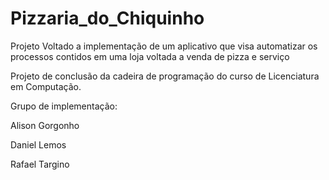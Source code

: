 # Pizzaria_do_Chiquinho


 Projeto Voltado a implementação de um aplicativo que visa automatizar os 
 processos contidos em uma loja voltada a venda de pizza e serviço
 
 Projeto de conclusão da cadeira de programação do curso de
 Licenciatura em Computação.
 
 Grupo de implementação:
 
 Alison Gorgonho
 
 Daniel Lemos
 
 Rafael Targino
